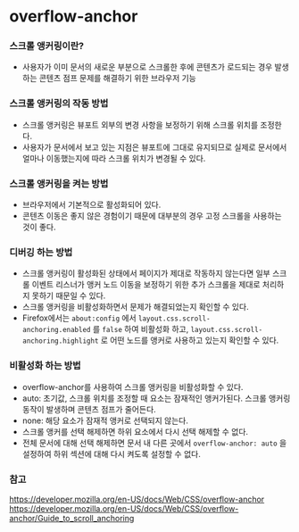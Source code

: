 # overflow-anchor

### 스크롤 앵커링이란?

- 사용자가 이미 문서의 새로운 부분으로 스크롤한 후에 콘텐츠가 로드되는 경우 발생하는 콘텐츠 점프 문제를 해결하기 위한 브라우저 기능

### 스크롤 앵커링의 작동 방법

- 스크롤 앵커링은 뷰포트 외부의 변경 사항을 보정하기 위해 스크롤 위치를 조정한다.
- 사용자가 문서에서 보고 있는 지점은 뷰포트에 그대로 유지되므로 실제로 문서에서 얼마나 이동했는지에 따라 스크롤 위치가 변경될 수 있다.

### 스크롤 앵커링을 켜는 방법

- 브라우저에서 기본적으로 활성화되어 있다.
- 콘텐츠 이동은 좋지 않은 경험이기 때문에 대부분의 경우 고정 스크롤을 사용하는 것이 좋다.

### 디버깅 하는 방법

- 스크롤 앵커링이 활성화된 상태에서 페이지가 제대로 작동하지 않는다면 일부 스크롤 이벤트 리스너가 앵커 노드 이동을 보정하기 위한 추가 스크롤을 제대로 처리하지 못하기 때문일 수 있다.
- 스크롤 앵커링을 비활성화하면서 문제가 해결되었는지 확인할 수 있다.
- Firefox에서는 `about:config` 에서 `layout.css.scroll-anchoring.enabled` 를 `false` 하여 비활성화 하고, `layout.css.scroll-anchoring.highlight` 로 어떤 노드를 앵커로 사용하고 있는지 확인할 수 있다.

### 비활성화 하는 방법

- overflow-anchor를 사용하여 스크롤 앵커링을 비활성화할 수 있다.
- auto: 초기값, 스크롤 위치를 조정할 때 요소는 잠재적인 앵커가된다. 스크롤 앵커링 동작이 발생하며 콘텐츠 점프가 줄어든다.
- none: 해당 요소가 잠재적 앵커로 선택되지 않는다.
- 스크롤 앵커를 선택 해제하면 하위 요소에서 다시 선택 해제할 수 없다.
- 전체 문서에 대해 선택 해제하면 문서 내 다른 곳에서 `overflow-anchor: auto` 을 설정하여 하위 섹션에 대해 다시 켜도록 설정할 수 없다.

### 참고

https://developer.mozilla.org/en-US/docs/Web/CSS/overflow-anchor
https://developer.mozilla.org/en-US/docs/Web/CSS/overflow-anchor/Guide_to_scroll_anchoring
